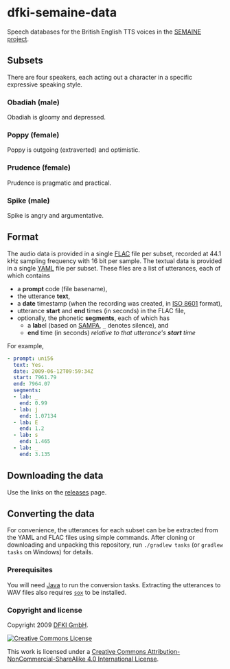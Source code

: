 # dfki-semaine-data

Speech databases for the British English TTS voices in the [SEMAINE project](http://www.semaine-project.eu/).

## Subsets

There are four speakers, each acting out a character in a specific expressive speaking style.

### Obadiah (male)

Obadiah is gloomy and depressed.

### Poppy (female)

Poppy is outgoing (extraverted) and optimistic.

### Prudence (female)

Prudence is pragmatic and practical.

### Spike (male)

Spike is angry and argumentative.

## Format

The audio data is provided in a single [FLAC](https://xiph.org/flac/) file per subset, recorded at 44.1 kHz sampling frequency with 16 bit per sample.
The textual data is provided in a single [YAML](http://yaml.org/) file per subset.
These files are a list of utterances, each of which contains
- a **prompt** code (file basename),
- the utterance **text**,
- a **date** timestamp (when the recording was created, in [ISO 8601](https://en.wikipedia.org/wiki/ISO_8601) format),
- utterance **start** and **end** times (in seconds) in the FLAC file,
- optionally, the phonetic **segments**, each of which has
    - a **lab**el (based on [SAMPA](http://www.phon.ucl.ac.uk/home/sampa/english.htm), `_` denotes silence), and
    - **end** time (in seconds) _relative to that utterance's **start** time_

For example,
```yaml
- prompt: uni56
  text: Yes.
  date: 2009-06-12T09:59:34Z
  start: 7961.79
  end: 7964.07
  segments:
  - lab: _
    end: 0.99
  - lab: j
    end: 1.07134
  - lab: E
    end: 1.2
  - lab: s
    end: 1.465
  - lab: _
    end: 3.135
```

## Downloading the data

Use the links on the [releases](releases) page.

## Converting the data

For convenience, the utterances for each subset can be be extracted from the YAML and FLAC files using simple commands.
After cloning or downloading and unpacking this repository, run `./gradlew tasks` (or `gradlew tasks` on Windows) for details.

### Prerequisites

You will need [Java](https://www.java.com/) to run the conversion tasks. Extracting the utterances to WAV files also requires [`sox`](http://sox.sourceforge.net/) to be installed.

### Copyright and license

Copyright 2009 [DFKI GmbH](http://dfki.de/).

[![Creative Commons License](http://mirrors.creativecommons.org/presskit/buttons/88x31/svg/by-nc-sa.svg)](http://creativecommons.org/licenses/by-nc-sa/4.0/)

This work is licensed under a [Creative Commons Attribution-NonCommercial-ShareAlike 4.0 International License](http://creativecommons.org/licenses/by-nc-sa/4.0/).
